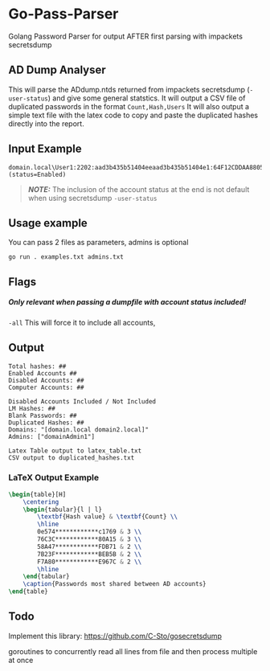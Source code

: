 # Go-Pass-Parser

Golang Password Parser for output AFTER first parsing with impackets secretsdump

## AD Dump Analyser

This will parse the ADdump.ntds returned from impackets secretsdump (`-user-status`) and give some general statstics.
It will output a CSV file of duplicated passwords in the format `Count,Hash,Users`
It will also output a simple text file with the latex code to copy and paste the duplicated hashes directly into the report.

## Input Example

```
domain.local\User1:2202:aad3b435b51404eeaad3b435b51404e1:64F12CDDAA88057E06A81B54E73B949B::: (status=Enabled)
```

> **_NOTE:_** The inclusion of the account status at the end is not default when using secretsdump `-user-status`

## Usage example

You can pass 2 files as parameters, admins is optional

```shell
go run . examples.txt admins.txt
```

## Flags

##### Only relevant when passing a dumpfile with account status included!

`-all` This will force it to include all accounts,

## Output

```shell
Total hashes: ##
Enabled Accounts ##
Disabled Accounts: ##
Computer Accounts: ##

Disabled Accounts Included / Not Included
LM Hashes: ##
Blank Passwords: ##
Duplicated Hashes: ##
Domains: "[domain.local domain2.local]"
Admins: ["domainAdmin1"]

Latex Table output to latex_table.txt
CSV output to duplicated_hashes.txt
```

### LaTeX Output Example

```latex
\begin{table}[H]
    \centering
    \begin{tabular}{l | l}
        \textbf{Hash value} & \textbf{Count} \\
        \hline
        0e574************c1769 & 3 \\
		76C3C************80A15 & 3 \\
		58A47************FDB71 & 2 \\
		7B23F************BEB5B & 2 \\
		F7A80************E967C & 2 \\
        \hline
    \end{tabular}
    \caption{Passwords most shared between AD accounts}
\end{table}

```

## Todo

Implement this library: https://github.com/C-Sto/gosecretsdump

goroutines to concurrently read all lines from file and then process multiple at once
